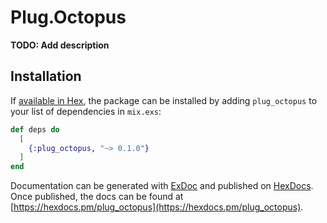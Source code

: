 # Plug.Octopus

**TODO: Add description**

## Installation

If [available in Hex](https://hex.pm/docs/publish), the package can be installed
by adding `plug_octopus` to your list of dependencies in `mix.exs`:

```elixir
def deps do
  [
    {:plug_octopus, "~> 0.1.0"}
  ]
end
```

Documentation can be generated with [ExDoc](https://github.com/elixir-lang/ex_doc)
and published on [HexDocs](https://hexdocs.pm). Once published, the docs can
be found at [https://hexdocs.pm/plug_octopus](https://hexdocs.pm/plug_octopus).

